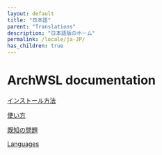 ```yaml
---
layout: default
title: "日本語"
parent: "Translations"
description: "日本語版のホーム"
permalink: /locale/ja-JP/
has_children: true
---
```


# ArchWSL documentation
[インストール方法](How-to-Setup.md)

[使い方](How-to-Use.md)

[既知の問題](Known-issues.md)

[Languages](../translates.md)
